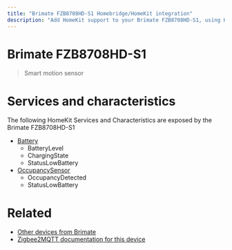 ```yaml
---
title: "Brimate FZB8708HD-S1 Homebridge/HomeKit integration"
description: "Add HomeKit support to your Brimate FZB8708HD-S1, using Homebridge, Zigbee2MQTT and homebridge-z2m."
---
```

<!---
This file has been GENERATED using src/docgen/docgen.ts
DO NOT EDIT THIS FILE MANUALLY!
-->
# Brimate FZB8708HD-S1
> Smart motion sensor


# Services and characteristics
The following HomeKit Services and Characteristics are exposed by
the Brimate FZB8708HD-S1

* [Battery](../../battery.md)
  * BatteryLevel
  * ChargingState
  * StatusLowBattery
* [OccupancySensor](../../sensors.md)
  * OccupancyDetected
  * StatusLowBattery


# Related
* [Other devices from Brimate](../index.md#brimate)
* [Zigbee2MQTT documentation for this device](https://www.zigbee2mqtt.io/devices/FZB8708HD-S1.html)